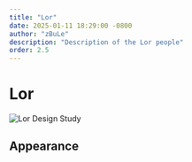 ```yaml
---
title: "Lor"
date: 2025-01-11 18:29:00 -0800
author: "zBuLe"
description: "Description of the Lor people"
order: 2.5
---
```


# Lor

![Lor Design Study](/images/lor_design_study.png "Lor Design Study")  

## Appearance